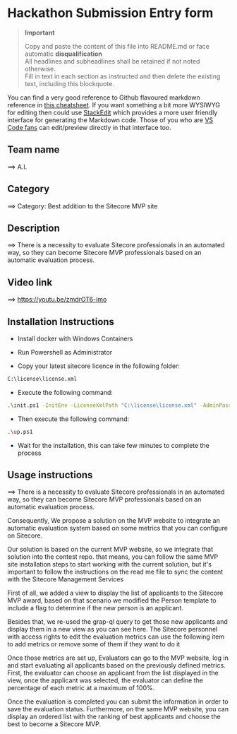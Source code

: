 # Hackathon Submission Entry form

> __Important__  
> 
> Copy and paste the content of this file into README.md or face automatic __disqualification__  
> All headlines and subheadlines shall be retained if not noted otherwise.  
> Fill in text in each section as instructed and then delete the existing text, including this blockquote.

You can find a very good reference to Github flavoured markdown reference in [this cheatsheet](https://github.com/adam-p/markdown-here/wiki/Markdown-Cheatsheet). If you want something a bit more WYSIWYG for editing then could use [StackEdit](https://stackedit.io/app) which provides a more user friendly interface for generating the Markdown code. Those of you who are [VS Code fans](https://code.visualstudio.com/docs/languages/markdown#_markdown-preview) can edit/preview directly in that interface too.

## Team name
⟹ A.I.

## Category
⟹ Category: Best addition to the Sitecore MVP site

## Description
⟹ There is a necessity to evaluate Sitecore professionals in an automated way, so they can become Sitecore MVP professionals based on an automatic evaluation process.

## Video link
⟹ 
https://youtu.be/zmdrOT6-imo


## Installation Instructions

- Install docker with Windows Containers
- Run Powershell as Administrator

- Copy your latest sitecore licence in the following folder:
```sh
C:\license\license.xml
```

- Execute the following command:
```sh
.\init.ps1 -InitEnv -LicenseXmlPath "C:\license\license.xml" -AdminPassword "b"
```

- Then execute the following command:
```sh
.\up.ps1
```

- Wait for the installation, this can take few minutes to complete the process


## Usage instructions
⟹ 
There is a necessity to evaluate Sitecore professionals in an automated way, so they can become Sitecore MVP professionals based on an automatic evaluation process.

Consequently, We propose a solution on the MVP website to integrate an automatic evaluation system based on some metrics that you can configure on Sitecore.

Our solution is based on the current MVP website, so we integrate that solution into the contest repo. 
that means, you can follow the same MVP site installation steps to start working with the current solution, 
but it's important to follow the instructions on the read me file to sync the content with the Sitecore Management Services

First of all, we added a view to display the list of applicants to the Sitecore MVP award, 
based on that scenario we modified the Person template to include a flag to determine if the new person is an applicant. 

Besides that, we re-used the grap-ql query to get those new applicants and display them in a new view as you can see here.
The Sitecore personnel with access rights to edit the evaluation metrics can use the following item to add metrics or remove some of them if they want to do it 

Once those metrics are set up, Evaluators can go to the MVP website, log in and start evaluating all applicants based on the previously defined metrics.
First, the evaluator can choose an applicant from the list displayed in the view, once the applicant was selected, 
the evaluator can define the percentage of each metric at a maximum of 100%. 

Once the evaluation is completed you can submit the information in order to save the evaluation status. 
Furthermore, on the same MVP website, you can display an ordered list with the ranking of best applicants and choose the best to become a Sitecore MVP. 

